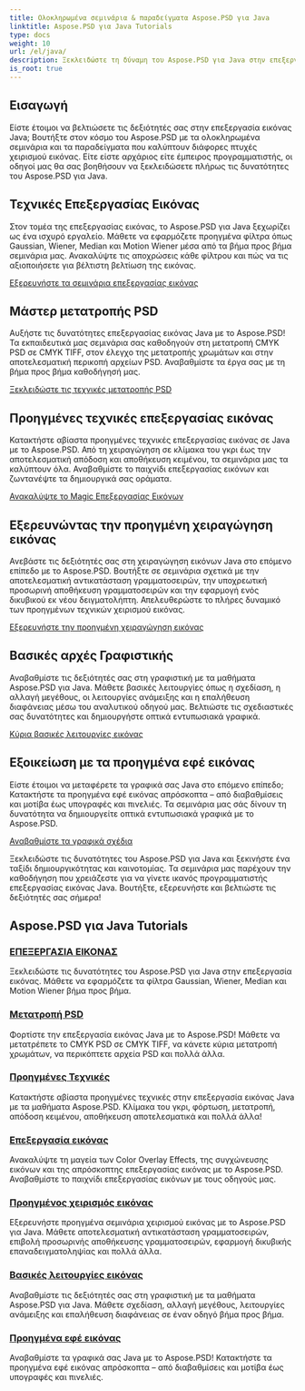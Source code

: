 ```yaml
---
title: Ολοκληρωμένα σεμινάρια & παραδείγματα Aspose.PSD για Java
linktitle: Aspose.PSD για Java Tutorials
type: docs
weight: 10
url: /el/java/
description: Ξεκλειδώστε τη δύναμη του Aspose.PSD για Java στην επεξεργασία εικόνας! Κύρια φίλτρα όπως το Gaussian, το Wiener, το Median και το Motion Wiener με οδηγίες βήμα προς βήμα.
is_root: true
---
```


## Εισαγωγή

Είστε έτοιμοι να βελτιώσετε τις δεξιότητές σας στην επεξεργασία εικόνας Java; Βουτήξτε στον κόσμο του Aspose.PSD με τα ολοκληρωμένα σεμινάρια και τα παραδείγματα που καλύπτουν διάφορες πτυχές χειρισμού εικόνας. Είτε είστε αρχάριος είτε έμπειρος προγραμματιστής, οι οδηγοί μας θα σας βοηθήσουν να ξεκλειδώσετε πλήρως τις δυνατότητες του Aspose.PSD για Java.

## Τεχνικές Επεξεργασίας Εικόνας

Στον τομέα της επεξεργασίας εικόνας, το Aspose.PSD για Java ξεχωρίζει ως ένα ισχυρό εργαλείο. Μάθετε να εφαρμόζετε προηγμένα φίλτρα όπως Gaussian, Wiener, Median και Motion Wiener μέσα από τα βήμα προς βήμα σεμινάρια μας. Ανακαλύψτε τις αποχρώσεις κάθε φίλτρου και πώς να τις αξιοποιήσετε για βέλτιστη βελτίωση της εικόνας.

[Εξερευνήστε τα σεμινάρια επεξεργασίας εικόνας](./image-processing/)

## Μάστερ μετατροπής PSD

Αυξήστε τις δυνατότητες επεξεργασίας εικόνας Java με το Aspose.PSD! Τα εκπαιδευτικά μας σεμινάρια σας καθοδηγούν στη μετατροπή CMYK PSD σε CMYK TIFF, στον έλεγχο της μετατροπής χρωμάτων και στην αποτελεσματική περικοπή αρχείων PSD. Αναβαθμίστε τα έργα σας με τη βήμα προς βήμα καθοδήγησή μας.

[Ξεκλειδώστε τις τεχνικές μετατροπής PSD](./psd-conversion/)

## Προηγμένες τεχνικές επεξεργασίας εικόνας

Κατακτήστε αβίαστα προηγμένες τεχνικές επεξεργασίας εικόνας σε Java με το Aspose.PSD. Από τη χειραγώγηση σε κλίμακα του γκρι έως την αποτελεσματική απόδοση και αποθήκευση κειμένου, τα σεμινάρια μας τα καλύπτουν όλα. Αναβαθμίστε το παιχνίδι επεξεργασίας εικόνων και ζωντανέψτε τα δημιουργικά σας οράματα.

[Ανακαλύψτε το Magic Επεξεργασίας Εικόνων](./image-editing/)

## Εξερευνώντας την προηγμένη χειραγώγηση εικόνας

Ανεβάστε τις δεξιότητές σας στη χειραγώγηση εικόνων Java στο επόμενο επίπεδο με το Aspose.PSD. Βουτήξτε σε σεμινάρια σχετικά με την αποτελεσματική αντικατάσταση γραμματοσειρών, την υποχρεωτική προσωρινή αποθήκευση γραμματοσειρών και την εφαρμογή ενός δικυβικού εκ νέου δειγματολήπτη. Απελευθερώστε το πλήρες δυναμικό των προηγμένων τεχνικών χειρισμού εικόνας.

[Εξερευνήστε την προηγμένη χειραγώγηση εικόνας](./advanced-image-manipulation/)

## Βασικές αρχές Γραφιστικής

Αναβαθμίστε τις δεξιότητές σας στη γραφιστική με τα μαθήματα Aspose.PSD για Java. Μάθετε βασικές λειτουργίες όπως η σχεδίαση, η αλλαγή μεγέθους, οι λειτουργίες ανάμειξης και η επαλήθευση διαφάνειας μέσω του αναλυτικού οδηγού μας. Βελτιώστε τις σχεδιαστικές σας δυνατότητες και δημιουργήστε οπτικά εντυπωσιακά γραφικά.

[Κύρια βασικές λειτουργίες εικόνας](./basic-image-operations/)

## Εξοικείωση με τα προηγμένα εφέ εικόνας

Είστε έτοιμοι να μεταφέρετε τα γραφικά σας Java στο επόμενο επίπεδο; Κατακτήστε τα προηγμένα εφέ εικόνας απρόσκοπτα – από διαβαθμίσεις και μοτίβα έως υπογραφές και πινελιές. Τα σεμινάρια μας σάς δίνουν τη δυνατότητα να δημιουργείτε οπτικά εντυπωσιακά γραφικά με το Aspose.PSD.

[Αναβαθμίστε τα γραφικά σχέδια](./advanced-image-effects/)

Ξεκλειδώστε τις δυνατότητες του Aspose.PSD για Java και ξεκινήστε ένα ταξίδι δημιουργικότητας και καινοτομίας. Τα σεμινάρια μας παρέχουν την καθοδήγηση που χρειάζεστε για να γίνετε ικανός προγραμματιστής επεξεργασίας εικόνας Java. Βουτήξτε, εξερευνήστε και βελτιώστε τις δεξιότητές σας σήμερα!
## Aspose.PSD για Java Tutorials
### [ΕΠΕΞΕΡΓΑΣΙΑ ΕΙΚΟΝΑΣ](./image-processing/)
Ξεκλειδώστε τις δυνατότητες του Aspose.PSD για Java στην επεξεργασία εικόνας. Μάθετε να εφαρμόζετε τα φίλτρα Gaussian, Wiener, Median και Motion Wiener βήμα προς βήμα.
### [Μετατροπή PSD](./psd-conversion/)
Φορτίστε την επεξεργασία εικόνας Java με το Aspose.PSD! Μάθετε να μετατρέπετε το CMYK PSD σε CMYK TIFF, να κάνετε κύρια μετατροπή χρωμάτων, να περικόπτετε αρχεία PSD και πολλά άλλα. 
### [Προηγμένες Τεχνικές](./advanced-techniques/)
Κατακτήστε αβίαστα προηγμένες τεχνικές στην επεξεργασία εικόνας Java με τα μαθήματα Aspose.PSD. Κλίμακα του γκρι, φόρτωση, μετατροπή, απόδοση κειμένου, αποθήκευση αποτελεσματικά και πολλά άλλα!
### [Επεξεργασία εικόνας](./image-editing/)
Ανακαλύψτε τη μαγεία των Color Overlay Effects, της συγχώνευσης εικόνων και της απρόσκοπτης επεξεργασίας εικόνας με το Aspose.PSD. Αναβαθμίστε το παιχνίδι επεξεργασίας εικόνων με τους οδηγούς μας.
### [Προηγμένος χειρισμός εικόνας](./advanced-image-manipulation/)
Εξερευνήστε προηγμένα σεμινάρια χειρισμού εικόνας με το Aspose.PSD για Java. Μάθετε αποτελεσματική αντικατάσταση γραμματοσειρών, επιβολή προσωρινής αποθήκευσης γραμματοσειρών, εφαρμογή δικυβικής επαναδειγματοληψίας και πολλά άλλα.
### [Βασικές λειτουργίες εικόνας](./basic-image-operations/)
Αναβαθμίστε τις δεξιότητές σας στη γραφιστική με τα μαθήματα Aspose.PSD για Java. Μάθετε σχεδίαση, αλλαγή μεγέθους, λειτουργίες ανάμειξης και επαλήθευση διαφάνειας σε έναν οδηγό βήμα προς βήμα.
### [Προηγμένα εφέ εικόνας](./advanced-image-effects/)
Αναβαθμίστε τα γραφικά σας Java με το Aspose.PSD! Κατακτήστε τα προηγμένα εφέ εικόνας απρόσκοπτα – από διαβαθμίσεις και μοτίβα έως υπογραφές και πινελιές.